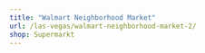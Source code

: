 ```yaml
---
title: "Walmart Neighborhood Market"
url: /las-vegas/walmart-neighborhood-market-2/
shop: Supermarkt
---
```

